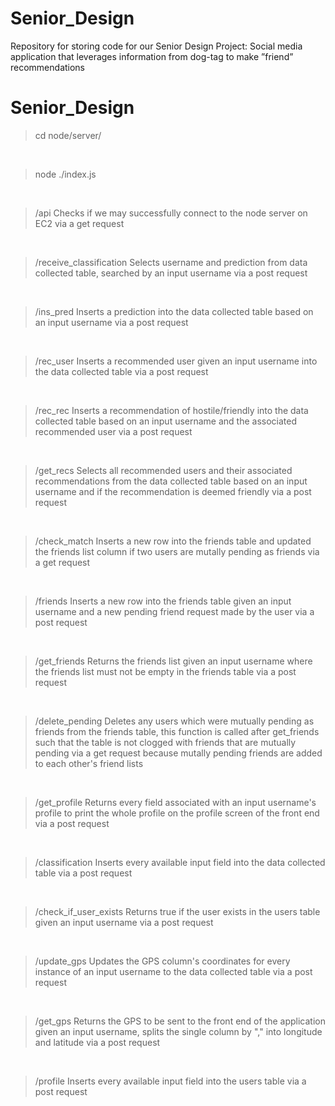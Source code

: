 # Senior_Design
Repository for storing code for our Senior Design Project:
Social media application that leverages information from dog-tag to make ”friend” recommendations

# Senior_Design
> cd node/server/

<br/>

> node ./index.js

<br/>

> /api
Checks if we may successfully connect to the node server on EC2 via a get request

<br/>

> /receive_classification
Selects username and prediction from data collected table, searched by an input username via a post request

<br/>

> /ins_pred
Inserts a prediction into the data collected table based on an input username via a post request

<br/>

> /rec_user
Inserts a recommended user given an input username into the data collected table via a post request

<br/>

> /rec_rec
Inserts a recommendation of hostile/friendly into the data collected table based on an input username and the associated recommended user via a post request

<br/>

> /get_recs
Selects all recommended users and their associated recommendations from the data collected table based on an input username and if the recommendation is deemed friendly via a post request

<br/>

> /check_match
Inserts a new row into the friends table and updated the friends list column if two users are mutally pending as friends via a get request

<br/>

> /friends
Inserts a new row into the friends table given an input username and a new pending friend request made by the user via a post request

<br/>

> /get_friends
Returns the friends list given an input username where the friends list must not be empty in the friends table via a post request

<br/>

> /delete_pending
Deletes any users which were mutually pending as friends from the friends table, this function is called after get_friends such that the table is not clogged with friends that are mutually pending via a get request because mutally pending friends are added to each other's friend lists 

<br/>

> /get_profile
Returns every field associated with an input username's profile to print the whole profile on the profile screen of the front end via a post request

<br/>

> /classification
Inserts every available input field into the data collected table via a post request

<br/>

> /check_if_user_exists
Returns true if the user exists in the users table given an input username via a post request

<br/>

> /update_gps
Updates the GPS column's coordinates for every instance of an input username to the data collected table via a post request

<br/>

> /get_gps
Returns the GPS to be sent to the front end of the application given an input username, splits the single column by "," into longitude and latitude via a post request

<br/>

> /profile
Inserts every available input field into the users table via a post request


